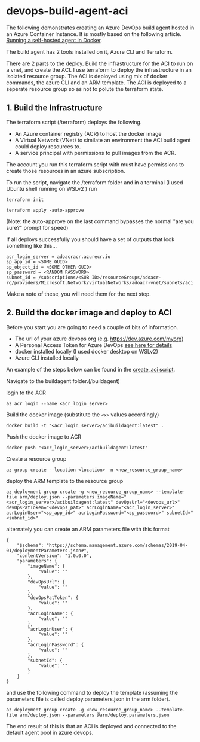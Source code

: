 # devops-build-agent-aci

The following demonstrates creating an Azure DevOps build agent hosted in an Azure Container Instance.
It is mostly based on the following article. [Running a self-hosted agent in Docker](https://docs.microsoft.com/en-us/azure/devops/pipelines/agents/docker?view=azure-devops).

The build agent has 2 tools installed on it, Azure CLI and Terraform.

There are 2 parts to the deploy.  Build the infrastructure for the ACI to run on a vnet, and create the ACI.  I use terraform to deploy the infrastructure in an isolated resource group.  The ACI is deployed using mix of docker commands, the azure CLI and an ARM template.  The ACI is deployed to a seperate resource group so as not to polute the terraform state. 

## 1. Build the Infrastructure

The terraform script (/terraform) deploys the following.

* An Azure container registry (ACR) to host the docker image
* A Virtual Network (VNet) to similate an environment the ACI build agent could deploy resources to.
* A service principal with permissions to pull images from the ACR.

The account you run this terraform script with must have permissions to create those resources in an azure subscription.

To run the script, navigate the /terraform folder and in a terminal (I used Ubuntu shell running on WSLv2 ) run 

    terraform init

    terraform apply -auto-approve

(Note: the auto-approve on the last command bypasses the normal "are you sure?" prompt for speed)

If all deploys successfully you should have a set of outputs that look something like this...

    acr_login_server = adoacracr.azurecr.io
    sp_app_id = <SOME GUID>
    sp_object_id = <SOME OTHER GUID>
    sp_password = <RANDOM PASSWORD>
    subnet_id = /subscriptions/<SUB ID>/resourceGroups/adoacr-rg/providers/Microsoft.Network/virtualNetworks/adoacr-vnet/subnets/aci

Make a note of these, you will need them for the next step.

## 2. Build the docker image and deploy to ACI

Before you start you are going to need a couple of bits of information.

* The url of your azure devops org (e.g. https://dev.azure.com/myorg)
* A Personal Access Token for Azure DevOps [see here for details](https://docs.microsoft.com/en-us/azure/devops/organizations/accounts/use-personal-access-tokens-to-authenticate?view=azure-devops)
* docker installed locally (I used docker desktop on WSLv2)
* Azure CLI installed locally

An example of the steps below can be found in the [create_aci script](/buildagent/create_aci.sh).

Navigate to the buildagent folder.(/buildagent)

login to the ACR

    az acr login --name <acr_login_server>

Build the docker image (substitute the `<x>` values accordingly)

    docker build -t "<acr_login_server>/acibuildagent:latest" .

Push the docker image to ACR

    docker push "<acr_login_server>/acibuildagent:latest"

Create a resource group

    az group create --location <location> -n <new_resource_group_name>

deploy the ARM template to the resource group

    az deployment group create -g <new_resource_group_name> --template-file arm/deploy.json --parameters imageName="<acr_login_server>/acibuildagent:latest" devOpsUrl="<devops_url>" devOpsPatToken="<devops_pat>" acrLoginName="<acr_login_server>" acrLoginUser="<sp_app_id>" acrLoginPassword="<sp_password>" subnetId="<subnet_id>"

alternately you can create an ARM parameters file with this format

    {
        "$schema": "https://schema.management.azure.com/schemas/2019-04-01/deploymentParameters.json#",
        "contentVersion": "1.0.0.0",
        "parameters": {
            "imageName": {
                "value": ""
            },
            "devOpsUrl": {
                "value": ""
            },
            "devOpsPatToken": {
                "value": ""
            },
            "acrLoginName": {
                "value": ""
            },
            "acrLoginUser": {
                "value": ""
            },
            "acrLoginPassword": {
                "value": ""
            },
            "subnetId": {
                "value": ""
            }        
        }
    }

and use the following command to deploy the template (assuming the parameters file is called deploy.parameters.json in the arm folder).

    az deployment group create -g <new_resource_group_name> --template-file arm/deploy.json --parameters @arm/deploy.parameters.json

The end result of this is that an ACI is deployed and connected to the default agent pool in azure devops.



